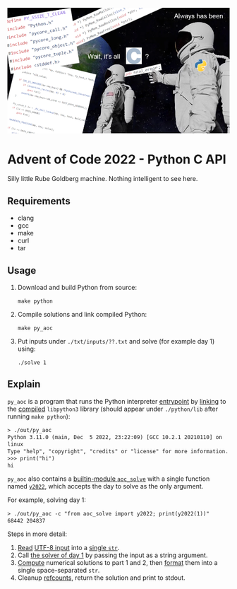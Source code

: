 ![](./haha.png)

# Advent of Code 2022 - Python C API

Silly little Rube Goldberg machine.
Nothing intelligent to see here.

## Requirements

- clang
- gcc
- make
- curl
- tar

## Usage

1. Download and build Python from source:
    ```
    make python
    ```
2. Compile solutions and link compiled Python:
    ```
    make py_aoc
    ```
3. Put inputs under `./txt/inputs/??.txt` and solve (for example day 1) using:
    ```
    ./solve 1
    ```

## Explain

`py_aoc` is a program that runs the Python interpreter [entrypoint](./src/py_aoc.c#L105) by [linking](./Makefile#L21) to the [compiled](./Makefile#L48-L50) `libpython3` library (should appear under `./python/lib` after running `make python`):
```
> ./out/py_aoc
Python 3.11.0 (main, Dec  5 2022, 23:22:09) [GCC 10.2.1 20210110] on linux
Type "help", "copyright", "credits" or "license" for more information.
>>> print("hi")
hi
```

`py_aoc` also contains a [builtin-module `aoc_solve`](./src/py_aoc.c#L88-L90) with a single function named [`y2022`](./src/py_aoc.c#L72-L77), which accepts the day to solve as the only argument.

For example, solving day 1:
```
> ./out/py_aoc -c "from aoc_solve import y2022; print(y2022(1))"
68442 204837
```

Steps in more detail:
1. [Read](./include/common.h#L35) [UTF-8 input](./txt/input/01.txt) into a [single `str`](./src/py_aoc.c#L46:L50).
2. Call [the solver of day 1](./src/py_aoc.c#L15:L16) by passing the input as a string argument.
3. [Compute](./include/d01.h#L5) numerical solutions to part 1 and 2, then [format](./include/d01.h#L53) them into a single space-separated `str`.
4. Cleanup [refcounts](https://docs.python.org/3/c-api/intro.html#reference-counts), return the solution and print to stdout.

